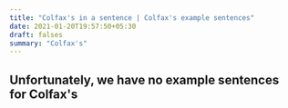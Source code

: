 ```yaml
---
title: "Colfax's in a sentence | Colfax's example sentences"
date: 2021-01-20T19:57:50+05:30
draft: falses
summary: "Colfax's"
---
```

## Unfortunately, we have no example sentences for Colfax's                 

